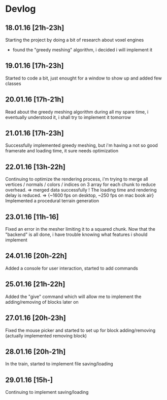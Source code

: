 # Devlog

## 18.01.16 [21h-23h]
Starting the project by doing a bit of research about voxel engines
- found the "greedy meshing" algorithm, i decided i will implement it

## 19.01.16 [17h-23h]
Started to code a bit, just enought for a window to show up and added few classes

## 20.01.16 [17h-21h]
Read about the greedy meshing algorithm during all my spare time, i eventually understood it, i shall try to implement it tomorrow

## 21.01.16 [17h-23h]
Successfully implemented greedy meshing, but i'm having a not so good framerate and loading time, it sure needs optimization

## 22.01.16  [13h-22h]
Continuing to optimize the rendering process, i'm trying to merge all vertices / normals / colors / indices on 3 array for each chunk to reduce overhead.
=> merged data successfully ! The loading time and rendering delay is reduced. => {~1600 fps on desktop, ~250 fps on mac book air}\
Implemented a procedural terrain generation

## 23.01.16 [11h-16]
Fixed an error in the mesher limiting it to a squared chunk.
Now that the "backend" is all done, i have trouble knowing what features i should implement

## 24.01.16 [20h-22h]
Added a console for user interaction, started to add commands

## 25.01.16 [21h-22h]
Added the "give" command which will allow me to implement the adding/removing of blocks later on

## 27.01.16 [20h-23h]
Fixed the mouse picker and started to set up for block adding/removing (actually implemented removing block)

## 28.01.16 [20h-21h]
In the train, started to implement file saving/loading

## 29.01.16 [15h-]
Continuing to implement saving/loading